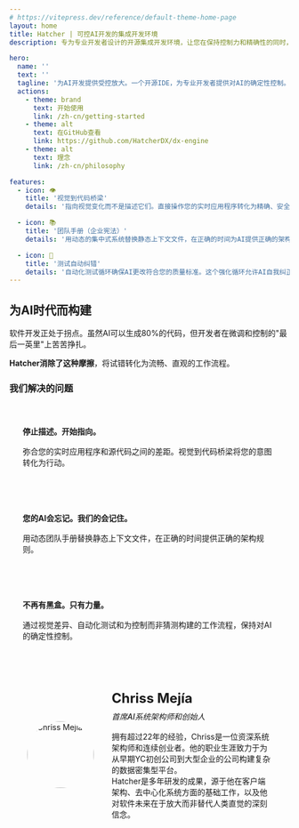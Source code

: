```yaml
---
# https://vitepress.dev/reference/default-theme-home-page
layout: home
title: Hatcher | 可控AI开发的集成开发环境
description: 专为专业开发者设计的开源集成开发环境，让您在保持控制力和精确性的同时，充分发挥人工智能的强大力量

hero:
  name: ''
  text: ''
  tagline: '为AI开发提供受控放大。一个开源IDE，为专业开发者提供对AI的确定性控制。停止猜测。开始交付。'
  actions:
    - theme: brand
      text: 开始使用
      link: /zh-cn/getting-started
    - theme: alt
      text: 在GitHub查看
      link: https://github.com/HatcherDX/dx-engine
    - theme: alt
      text: 理念
      link: /zh-cn/philosophy

features:
  - icon: 👁️
    title: '视觉到代码桥梁'
    details: '指向视觉变化而不是描述它们。直接操作您的实时应用程序转化为精确、安全和上下文感知的代码更改。'

  - icon: 📚
    title: '团队手册（企业宪法）'
    details: '用动态的集中式系统替换静态上下文文件，在正确的时间为AI提供正确的架构规则。'

  - icon: 🔄
    title: '测试自动纠错'
    details: '自动化测试循环确保AI更改符合您的质量标准。这个强化循环允许AI自我纠正，直到代码被证明是功能性的。'
---
```


## 为AI时代而构建

软件开发正处于拐点。虽然AI可以生成80%的代码，但开发者在微调和控制的"最后一英里"上苦苦挣扎。

**Hatcher消除了这种摩擦**，将试错转化为流畅、直观的工作流程。

### 我们解决的问题

<div class="problem-grid">
  <div class="problem-item">
    <h4>停止描述。开始指向。</h4>
    <p>弥合您的实时应用程序和源代码之间的差距。视觉到代码桥梁将您的意图转化为行动。</p>
  </div>
  
  <div class="problem-item">
    <h4>您的AI会忘记。我们的会记住。</h4>
    <p>用动态团队手册替换静态上下文文件，在正确的时间提供正确的架构规则。</p>
  </div>
  
  <div class="problem-item">
    <h4>不再有黑盒。只有力量。</h4>
    <p>通过视觉差异、自动化测试和为控制而非猜测构建的工作流程，保持对AI的确定性控制。</p>
  </div>
</div>

<div class="architect-card">
  <div class="architect-photo">
    <img src="/chriss.jpg" alt="Chriss Mejía">
  </div>
  <div class="architect-bio">
    <h4>Chriss Mejía</h4>
    <h5>首席AI系统架构师和创始人</h5>
    <p>
      拥有超过22年的经验，Chriss是一位资深系统架构师和连续创业者。他的职业生涯致力于为从早期YC初创公司到大型企业的公司构建复杂的数据密集型平台。
    </p>
    <p>
      Hatcher是多年研发的成果，源于他在客户端架构、去中心化系统方面的基础工作，以及他对软件未来在于放大而非替代人类直觉的深刻信念。
    </p>
  </div>
</div>

<style>
.problem-grid {
  display: grid;
  grid-template-columns: repeat(auto-fit, minmax(300px, 1fr));
  gap: 2rem;
  margin: 2rem 0;
}

.problem-item {
  padding: 1.5rem;
  border: 1px solid var(--vp-c-border);
  border-radius: 8px;
  background: var(--vp-c-bg-soft);
}

.problem-item h4 {
  margin: 0 0 1rem 0;
  color: var(--vp-c-brand-1);
}

.problem-item p {
  margin: 0;
  color: var(--vp-c-text-2);
}

.architect-card {
  display: flex;
  align-items: center;
  gap: 2rem;
  padding: 2rem;
  border: 1px solid var(--vp-c-border);
  border-radius: 8px;
  background: var(--vp-c-bg-soft);
  margin: 2rem 0;
}

.architect-photo {
  width: 120px;
  height: 120px;
  flex-shrink: 0;
  display: flex;
  align-items: center;
  justify-content: center;
}

.architect-photo img {
  width: 120px;
  height: 120px;
  border-radius: 50%;
  object-fit: cover;
  display: block;
}

.architect-bio h4 {
  margin: 0 0 0.5rem 0;
  font-size: 1.5rem;
  color: var(--vp-c-brand-1);
}

.architect-bio h5 {
  margin: 0 0 1rem 0;
  font-weight: 500;
  color: var(--vp-c-text-2);
}

.architect-bio p {
  margin: 0;
}

@media (max-width: 768px) {
  .architect-card {
    flex-direction: column;
    text-align: center;
  }
}
</style>
